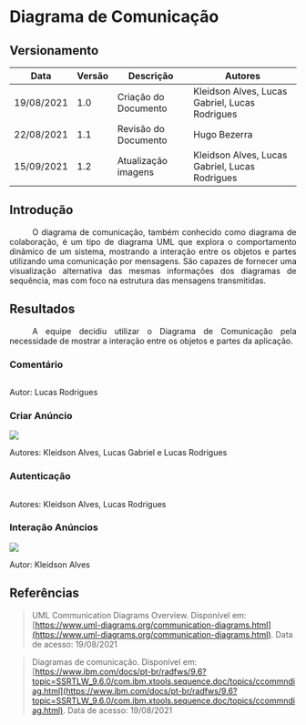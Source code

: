 # Diagrama de Comunicação

## Versionamento
| Data | Versão | Descrição | Autores |
| -------- | -------- | -------- | ---|
|   19/08/2021   |  1.0    |  Criação do Documento    | Kleidson Alves, Lucas Gabriel, Lucas Rodrigues
|   22/08/2021   |  1.1    |  Revisão do Documento    | Hugo Bezerra
|   15/09/2021   |  1.2    |  Atualização imagens    | Kleidson Alves, Lucas Gabriel, Lucas Rodrigues

## Introdução
<div style="text-indent: 40px; text-align: justify">
<p>
O diagrama de comunicação, também conhecido como diagrama de colaboração, é um tipo de diagrama UML que explora o comportamento dinâmico de um sistema, mostrando a interação entre os objetos e partes utilizando uma comunicação por mensagens. São capazes de fornecer uma visualização alternativa das mesmas informações dos diagramas de sequência, mas com foco na estrutura das mensagens transmitidas.
</p>
</div>

## Resultados

<div style="text-indent: 40px; text-align: justify">
<p>
A equipe decidiu utilizar o Diagrama de Comunicação pela necessidade de mostrar a interação entre os objetos e partes da aplicação.
</p>
</div>

### Comentário

![![](https://i.imgur.com/AdpVwSs.png)](https://i.imgur.com/AdpVwSs.png)

Autor: Lucas Rodrigues
### Criar Anúncio 

[![](https://i.imgur.com/R5EX6L3.png)](https://i.imgur.com/R5EX6L3.png)

Autores: Kleidson Alves, Lucas Gabriel e Lucas Rodrigues

### Autenticação

![![](https://i.imgur.com/zGwA2iQ.png)](https://i.imgur.com/zGwA2iQ.png)

Autores: Kleidson Alves, Lucas Rodrigues

### Interação Anúncios

[![](https://i.imgur.com/JouiJCc.png)](https://i.imgur.com/JouiJCc.png)

Autor: Kleidson Alves 

## Referências
> UML Communication Diagrams Overview. Disponível em: [https://www.uml-diagrams.org/communication-diagrams.html](https://www.uml-diagrams.org/communication-diagrams.html). Data de acesso: 19/08/2021

> Diagramas de comunicação. Disponível em: [https://www.ibm.com/docs/pt-br/radfws/9.6?topic=SSRTLW_9.6.0/com.ibm.xtools.sequence.doc/topics/ccommndiag.html](https://www.ibm.com/docs/pt-br/radfws/9.6?topic=SSRTLW_9.6.0/com.ibm.xtools.sequence.doc/topics/ccommndiag.html). Data de acesso: 19/08/2021
